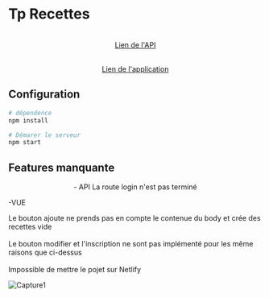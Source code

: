 # Tp Recettes

<p align="center">
  <a href="https://tpnotejs.herokuapp.com/" target="_blank">
    <br>
    Lien de l'API
  </a>
</p>

<p align="center">
  <a href="https://62dloi.csb.app/#/login" target="_blank">
    <br>
    Lien de l'application
  </a>
</p>

## Configuration


``` bash
# dépendence
npm install 

# Démarer le serveur
npm start
```
## Features manquante

<p align="center">
  - API
La route login n'est pas terminé
  
  -VUE
  
Le bouton ajoute ne prends pas en compte le contenue du body et crée des recettes vide
</br>  
Le bouton modifier et l'inscription ne sont pas implémenté pour les même raisons que ci-dessus
<br><br>
Impossible de mettre le pojet sur Netlify
  
![Capture1](https://user-images.githubusercontent.com/96228762/158264885-6e9af16f-132e-45fa-bbaf-0913519a3c81.PNG)

  </p>
